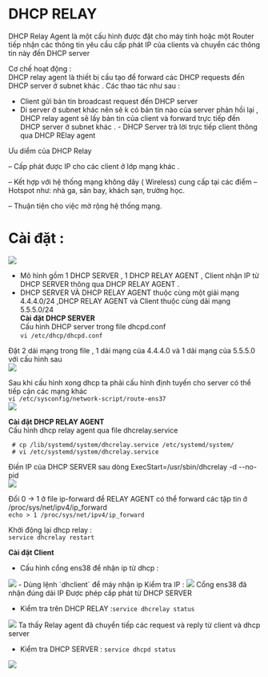 # DHCP RELAY 
DHCP Relay Agent là một cấu hình được đặt cho máy tính hoặc một Router tiếp nhận các thông tin yêu cầu cấp phát IP của clients và chuyển các thông tin này đến DHCP server  

Cơ chế hoạt động :  
 DHCP relay agent là thiết bị cấu tạo để  forward các DHCP requests đến DHCP server ở subnet khác . Các thao tác như sau :  

   -  Client gửi bản tin broadcast request đến DHCP server
  -   Di server ở subnet khác nên sẽ k có bản tin nào của server phản hồi lại , DHCP relay agent sẽ lấy bản tin của client và forward trực tiếp đến DHCP server ở subnet khác . 
    - DHCP Server trả lời trực tiếp client thông qua DHCP RElay agent

Ưu diểm của DHCP Relay

 – Cấp phát được IP cho các client ở lớp mạng khác .

 – Kết hợp với hệ thống mạng không dây ( Wireless) cung cấp tại các điểm – Hotspot như: nhà ga, sân bay, khách sạn, trường học.

 – Thuận tiện cho việc mở rộng hệ thống mạng.  

# Cài đặt :  
 <img src="https://i.imgur.com/WaMcp4w.jpg">  

 - Mô hình gồm 1 DHCP SERVER , 1 DHCP RELAY AGENT , Client nhận IP từ DHCP SERVER thông qua DHCP RELAY AGENT .  
- DHCP SERVER  VÀ DHCP RELAY AGENT thuộc cùng một giải mạng 4.4.4.0/24 ,DHCP RELAY AGENT và Client thuộc cùng dải mạng 5.5.5.0/24   
**Cài đặt DHCP SERVER**  
Cấu hình DHCP server trong file dhcpd.conf  
`vi /etc/dhcp/dhcpd.conf`  

Đặt 2 dải mạng trong file , 1 dải mạng của 4.4.4.0 và 1 dải mạng của 5.5.5.0 với cấu hình sau  
<img src="https://i.imgur.com/vThQjCz.png">  

Sau khi cấu hình xong dhcp ta phải cấu hình định tuyến cho server có thể tiếp cận các mạng khác  
`vi /etc/sysconfig/network-script/route-ens37`  
<img src="https://i.imgur.com/X9s7p55.png">  

**Cài đặt DHCP RELAY AGENT**  
Cấu hình dhcp relay agent qua file dhcrelay.service  
```ssh
 # cp /lib/systemd/system/dhcrelay.service /etc/systemd/system/
 # vi /etc/systemd/system/dhcrelay.service
```  
Điền IP của DHCP SERVER sau dòng ExecStart=/usr/sbin/dhcrelay -d --no-pid   
<img src="https://i.imgur.com/gsiifDP.png">  

Đổi 0 -> 1 ở file ip-forward để RELAY AGENT có thể forward các tập tin ở /proc/sys/net/ipv4/ip_forward  
`echo > 1 /proc/sys/net/ipv4/ip_forward`  

Khởi động lại dhcp relay :  
`service dhcrelay restart`  

**Cài đặt Client**  
- Cấu hình cổng ens38 để nhận ip từ dhcp :  
<img src="https://i.imgur.com/bfH1YTP.png">  
- Dùng lệnh `dhclient` để máy nhận ip   
 Kiểm tra IP :  
<img src="https://i.imgur.com/Uv2Svn6.png">  
Cổng ens38 đã nhận đúng dải IP Được phép cấp phát từ DHCP SERVER  

- Kiểm tra trên DHCP RELAY :`service dhcrelay status`  
<img src="https://i.imgur.com/VnLEiuF.png">  
Ta thấy Relay agent đã chuyển tiếp các request và reply từ client và dhcp server  

- Kiểm tra DHCP SERVER : `service dhcpd status`  
<img src="https://i.imgur.com/1pokOsg.png">  



  









